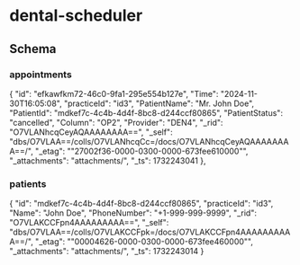 # dental-scheduler


## Schema

### appointments

{
  "id": "efkawfkm72-46c0-9fa1-295e554b127e",
  "Time": "2024-11-30T16:05:08",
  "practiceId": "id3",
  "PatientName": "Mr. John Doe",
  "PatientId": "mdkef7c-4c4b-4d4f-8bc8-d244ccf80865",
  "PatientStatus": "cancelled",
  "Column": "OP2",
  "Provider": "DEN4",
  "_rid": "O7VLANhcqCeyAQAAAAAAAA==",
  "_self": "dbs/O7VLAA==/colls/O7VLANhcqCc=/docs/O7VLANhcqCeyAQAAAAAAAA==/",
  "_etag": "\"27002f36-0000-0300-0000-673fee610000\"",
  "_attachments": "attachments/",
  "_ts": 1732243041
},

### patients

{
    "id": "mdkef7c-4c4b-4d4f-8bc8-d244ccf80865",
    "practiceId": "id3",
    "Name": "John Doe",
    "PhoneNumber": "+1-999-999-9999",
    "_rid": "O7VLAKCCFpn4AAAAAAAAA==",
    "_self": "dbs/O7VLAA==/colls/O7VLAKCCFpk=/docs/O7VLAKCCFpn4AAAAAAAAAA==/",
    "_etag": "\"00004626-0000-0300-0000-673fee460000\"",
    "_attachments": "attachments/",
    "_ts": 1732243014
}
